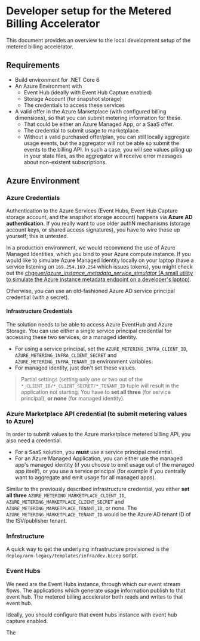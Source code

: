 # Developer setup for the Metered Billing Accelerator

This document provides an overview to the local development setup of the metered billing accelerator. 

## Requirements

- Build environment for .NET Core 6
- An Azure Environment with
  - Event Hub (ideally with Event Hub Capture enabled)
  - Storage Account (for snapshot storage)
  - The credentials to access these services
- A valid offer in the Azure Marketplace (with configured billing dimensions), so that you can submit metering information for these. 
  - That could be either an Azure Managed App, or a SaaS offer. 
  - The credential to submit usage to marketplace.
  - Without a valid purchased offer/plan, you can still locally aggregate usage events, but the aggregator will not be able so submit the events to the billing API. In such a case, you will see values piling up in your state files, as the aggregator will receive error messages about non-existent subscriptions.

## Azure Environment

### Azure Credentials

Authentication to the Azure Services (Event Hubs, Event Hub Capture storage account, and the snapshot storage account) happens via **Azure AD authentication**. If you really want to use older authN mechanisms (storage account keys, or shared access signatures), you have to wire these up yourself; this is untested.

In a production environment, we would recommend the use of Azure Managed Identities, which you bind to your Azure compute instance. If you would like to simulate Azure Managed Identity locally on your laptop (have a service listening on `169.254.169.254` which issues tokens), you might check out the [chgeuer/*azure_instance_metadata_service_simulator* (A small utility to simulate the Azure instance metadata endpoint on a developer's laptop)](https://github.com/chgeuer/azure_instance_metadata_service_simulator).

Otherwise, you can use an old-fashioned Azure AD service principal credential (with a secret). 

#### Infrastructure Credentials

The solution needs to be able to access Azure EventHub and Azure Storage. You can use either a single service principal credential for accessing these two services, or a managed identity. 

- For using a service principal, set the `AZURE_METERING_INFRA_CLIENT_ID`, `AZURE_METERING_INFRA_CLIENT_SECRET` and `AZURE_METERING_INFRA_TENANT_ID` environment variables.
- For managed identity, just don't set these values.

> Partial settings (setting only one or two out of the `*_CLIENT_ID/*_CLIENT_SECRET/*_TENANT_ID` tuple will result in the application not starting. You have to **set all three** (for service principal), **or none** (for managed identity).

### Azure Marketplace API credential (to submit metering values to Azure)

In order to submit values to the Azure marketplace metered billing API, you also need a credential. 

- For a SaaS solution, you **must** use a service principal credential.
- For an Azure Managed Application, you can either use the managed app's managed identity (if you choose to emit usage out of the managed app itself), or you use a service principal (for example if you centrally want to aggregate and emit usage for all managed apps).

Similar to the previously described infrastructure credential, you either **set all three** `AZURE_METERING_MARKETPLACE_CLIENT_ID`, `AZURE_METERING_MARKETPLACE_CLIENT_SECRET` and `AZURE_METERING_MARKETPLACE_TENANT_ID`, or none. The `AZURE_METERING_MARKETPLACE_TENANT_ID` would be the Azure AD tenant ID of the ISV/publisher tenant.

### Infrstructure

A quick way to get the underlying infrastructure provisioned is the `deploy/arm-legacy/templates/infra/dev.bicep` script. 

### Event Hubs

We need are the Event Hubs instance, through which our event stream flows. The applications which generate usage information publish to that event hub. The metered billing accelerator both reads and writes to that event hub.

Ideally, you should configure that event hubs instance with event hub capture enabled. 

The 